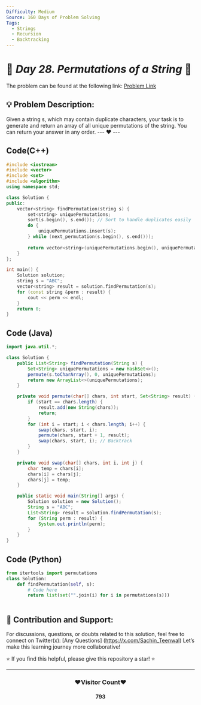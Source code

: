 ```yaml
---
Difficulty: Medium  
Source: 160 Days of Problem Solving  
Tags:
  - Strings
  - Recursion
  - Backtracking
---
```


# 🚀 _Day 28. Permutations of a String_ 🧠


The problem can be found at the following link: [Problem Link](https://www.geeksforgeeks.org/batch/gfg-160-problems/track/recursion-and-backtracking-gfg-160/problem/permutations-of-a-given-string2041)

## 💡 **Problem Description:**
Given a string s, which may contain duplicate characters, your task is to generate and return an array of all unique permutations of the string. You can return your answer in any order.
--- ❤️ ---

## Code(C++)
```cpp
#include <iostream>
#include <vector>
#include <set>
#include <algorithm>
using namespace std;

class Solution {
public:
    vector<string> findPermutation(string s) {
        set<string> uniquePermutations;
        sort(s.begin(), s.end()); // Sort to handle duplicates easily
        do {
            uniquePermutations.insert(s);
        } while (next_permutation(s.begin(), s.end()));
        
        return vector<string>(uniquePermutations.begin(), uniquePermutations.end());
    }
};

int main() {
    Solution solution;
    string s = "ABC";
    vector<string> result = solution.findPermutation(s);
    for (const string &perm : result) {
        cout << perm << endl;
    }
    return 0;
}

```

## Code (Java)

```java
import java.util.*;

class Solution {
    public List<String> findPermutation(String s) {
        Set<String> uniquePermutations = new HashSet<>();
        permute(s.toCharArray(), 0, uniquePermutations);
        return new ArrayList<>(uniquePermutations);
    }

    private void permute(char[] chars, int start, Set<String> result) {
        if (start == chars.length) {
            result.add(new String(chars));
            return;
        }
        for (int i = start; i < chars.length; i++) {
            swap(chars, start, i);
            permute(chars, start + 1, result);
            swap(chars, start, i); // Backtrack
        }
    }

    private void swap(char[] chars, int i, int j) {
        char temp = chars[i];
        chars[i] = chars[j];
        chars[j] = temp;
    }

    public static void main(String[] args) {
        Solution solution = new Solution();
        String s = "ABC";
        List<String> result = solution.findPermutation(s);
        for (String perm : result) {
            System.out.println(perm);
        }
    }
}

```

## Code (Python)

```python
from itertools import permutations
class Solution:
    def findPermutation(self, s):
        # Code here
        return list(set("".join(i) for i in permutations(s)))
        

```



## 🎯 **Contribution and Support:**

For discussions, questions, or doubts related to this solution, feel free to connect on Twitter(x): [Any Questions] (https://x.com/Sachin_Teenwal) Let’s make this learning journey more collaborative!

⭐ If you find this helpful, please give this repository a star! ⭐

---

<div align="center">
 <h3><b>❤️Visitor Count❤️</b></h3>
   <textalign="center">
   <h4>793</h4>
